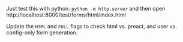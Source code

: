 Just test this with python: `python -m http.server` and then open http://localhost:8000/test/forms/html/index.html

Update the `HTML` and `FULL` flags to check html vs. preact, and user vs. config-only form generation.